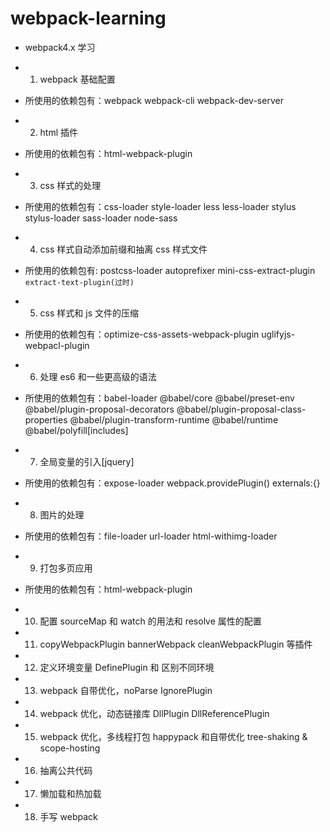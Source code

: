 # webpack-learning

- webpack4.x 学习

- 1. webpack 基础配置
- 所使用的依赖包有：webpack webpack-cli webpack-dev-server

- 2. html 插件
- 所使用的依赖包有：html-webpack-plugin

- 3. css 样式的处理
- 所使用的依赖包有：css-loader style-loader less less-loader stylus stylus-loader sass-loader node-sass

- 4. css 样式自动添加前缀和抽离 css 样式文件
- 所使用的依赖包有: postcss-loader autoprefixer mini-css-extract-plugin `extract-text-plugin(过时)`

- 5. css 样式和 js 文件的压缩
- 所使用的依赖包有：optimize-css-assets-webpack-plugin uglifyjs-webpacl-plugin

- 6. 处理 es6 和一些更高级的语法
- 所使用的依赖包有：babel-loader @babel/core @babel/preset-env @babel/plugin-proposal-decorators @babel/plugin-proposal-class-properties @babel/plugin-transform-runtime @babel/runtime @babel/polyfill[includes]

- 7. 全局变量的引入[jquery]
- 所使用的依赖包有：expose-loader webpack.providePlugin() externals:{}

- 8. 图片的处理
- 所使用的依赖包有：file-loader url-loader html-withimg-loader

- 9. 打包多页应用
- 所使用的依赖包有：html-webpack-plugin

- 10. 配置 sourceMap 和 watch 的用法和 resolve 属性的配置

- 11. copyWebpackPlugin bannerWebpack cleanWebpackPlugin 等插件

- 12. 定义环境变量 DefinePlugin 和 区别不同环境

- 13. webpack 自带优化，noParse IgnorePlugin

- 14. webpack 优化，动态链接库 DllPlugin DllReferencePlugin

- 15. webpack 优化，多线程打包 happypack 和自带优化 tree-shaking & scope-hosting

- 16. 抽离公共代码

- 17. 懒加载和热加载

- 18. 手写 webpack
